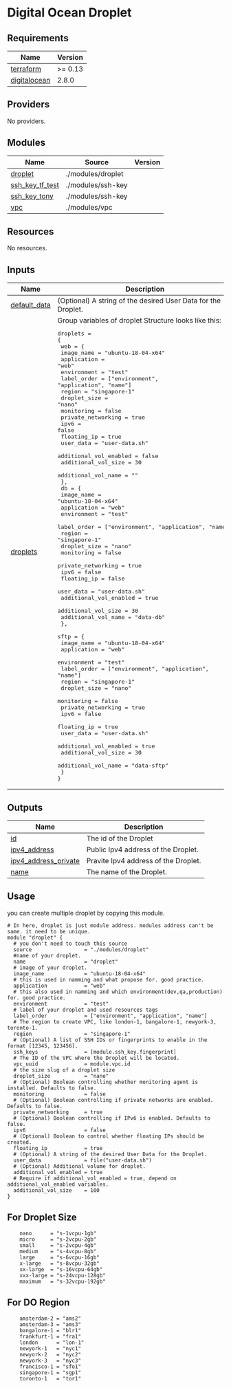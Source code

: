 # Digital Ocean Droplet

<!-- BEGINNING OF PRE-COMMIT-TERRAFORM DOCS HOOK -->
## Requirements

| Name | Version |
|------|---------|
| <a name="requirement_terraform"></a> [terraform](#requirement\_terraform) | >= 0.13 |
| <a name="requirement_digitalocean"></a> [digitalocean](#requirement\_digitalocean) | 2.8.0 |

## Providers

No providers.

## Modules

| Name | Source | Version |
|------|--------|---------|
| <a name="module_droplet"></a> [droplet](#module\_droplet) | ./modules/droplet |  |
| <a name="module_ssh_key_tf_test"></a> [ssh\_key\_tf\_test](#module\_ssh\_key\_tf\_test) | ./modules/ssh-key |  |
| <a name="module_ssh_key_tony"></a> [ssh\_key\_tony](#module\_ssh\_key\_tony) | ./modules/ssh-key |  |
| <a name="module_vpc"></a> [vpc](#module\_vpc) | ./modules/vpc |  |

## Resources

No resources.

## Inputs

| Name | Description | Type | Default | Required |
|------|-------------|------|---------|:--------:|
| <a name="input_default_data"></a> [default\_data](#input\_default\_data) | (Optional) A string of the desired User Data for the Droplet. | `string` | `"default.sh"` | no |
| <a name="input_droplets"></a> [droplets](#input\_droplets) | Group variables of droplet Structure looks like this:<pre>droplets = {<br>  web = {<br>    image_name             = "ubuntu-18-04-x64"<br>    application            = "web"<br>    environment            = "test"<br>    label_order            = ["environment", "application", "name"]<br>    region                 = "singapore-1"<br>    droplet_size           = "nano"<br>    monitoring             = false<br>    private_networking     = true<br>    ipv6                   = false<br>    floating_ip            = true<br>    user_data              = "user-data.sh"<br>    additional_vol_enabled = false<br>    additional_vol_size    = 30<br>    additional_vol_name    = ""<br>  },<br>  db = {<br>    image_name             = "ubuntu-18-04-x64"<br>    application            = "web"<br>    environment            = "test"<br>    label_order            = ["environment", "application", "name"]<br>    region                 = "singapore-1"<br>    droplet_size           = "nano"<br>    monitoring             = false<br>    private_networking     = true<br>    ipv6                   = false<br>    floating_ip            = false<br>    user_data              = "user-data.sh"<br>    additional_vol_enabled = true<br>    additional_vol_size    = 30<br>    additional_vol_name    = "data-db"<br>  },<br>  sftp = {<br>    image_name             = "ubuntu-18-04-x64"<br>    application            = "web"<br>    environment            = "test"<br>    label_order            = ["environment", "application", "name"]<br>    region                 = "singapore-1"<br>    droplet_size           = "nano"<br>    monitoring             = false<br>    private_networking     = true<br>    ipv6                   = false<br>    floating_ip            = true<br>    user_data              = "user-data.sh"<br>    additional_vol_enabled = true<br>    additional_vol_size    = 30<br>    additional_vol_name    = "data-sftp"<br>  }<br>}</pre> | `map(any)` | n/a | yes |

## Outputs

| Name | Description |
|------|-------------|
| <a name="output_id"></a> [id](#output\_id) | The id of the Droplet |
| <a name="output_ipv4_address"></a> [ipv4\_address](#output\_ipv4\_address) | Public Ipv4 address of the Droplet. |
| <a name="output_ipv4_address_private"></a> [ipv4\_address\_private](#output\_ipv4\_address\_private) | Pravite Ipv4 address of the Droplet. |
| <a name="output_name"></a> [name](#output\_name) | The name of the Droplet. |
<!-- END OF PRE-COMMIT-TERRAFORM DOCS HOOK -->

## Usage

you can create multiple droplet by copying this module.

```
# In here, droplet is just module address. modules address can't be same. it need to be unique.
module "droplet" {
  # you don't need to touch this source
  source                 = "./modules/droplet"
  #name of your droplet.
  name                   = "droplet"
  # image of your droplet.
  image_name             = "ubuntu-18-04-x64"
  # this is used in namming and what propose for. good practice.
  application            = "web"
  # this also used in namming and which environment(dev,qa,production) for. good practice. 
  environment            = "test"
  # label of your droplet and used resources tags
  label_order            = ["environment", "application", "name"]
  # The region to create VPC, like london-1, bangalore-1, newyork-3, toronto-1. 
  region                 = "singapore-1"
  # (Optional) A list of SSH IDs or fingerprints to enable in the format [12345, 123456].
  ssh_keys               = [module.ssh_key.fingerprint]
  # The ID of the VPC where the Droplet will be located.
  vpc_uuid               = module.vpc.id
  # the size slug of a droplet size
  droplet_size           = "nano"
  # (Optional) Boolean controlling whether monitoring agent is installed. Defaults to false.
  monitoring             = false
  # (Optional) Boolean controlling if private networks are enabled. Defaults to false.
  private_networking     = true
  # (Optional) Boolean controlling if IPv6 is enabled. Defaults to false.
  ipv6                   = false
  # (Optional) Boolean to control whether floating IPs should be created.
  floating_ip            = true
  # (Optional) A string of the desired User Data for the Droplet.
  user_data              = file("user-data.sh")
  # (Optional) Additional volume for droplet.
  additional_vol_enabled = true
  # Require if additional_vol_enabled = true, depend on additional_vol_enabled variables.
  additional_vol_size    = 100
}
```

## For Droplet Size

```
    nano      = "s-1vcpu-1gb"
    micro     = "s-2vcpu-2gb"
    small     = "s-2vcpu-4gb"
    medium    = "s-4vcpu-8gb"
    large     = "s-6vcpu-16gb"
    x-large   = "s-8vcpu-32gb"
    xx-large  = "s-16vcpu-64gb"
    xxx-large = "s-24vcpu-128gb"
    maximum   = "s-32vcpu-192gb"
```

## For DO Region

```
    amsterdam-2 = "ams2"
    amsterdam-3 = "ams3"
    bangalore-1 = "blr1"
    frankfurt-1 = "fra1"
    london      = "lon-1"
    newyork-1   = "nyc1"
    newyork-2   = "nyc2"
    newyork-3   = "nyc3"
    francisco-1 = "sfo1"
    singapore-1 = "sgp1"
    toronto-1   = "tor1"
```


